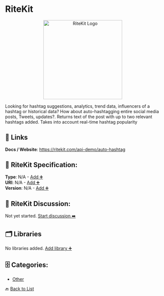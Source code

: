 # RiteKit
<p align="center">
    <img width="256" src="https://raw.githubusercontent.com/apis-list/apis-list/main/apis/ritekit/logo_256x256.png" alt="RiteKit Logo"/>
</p>
Looking for hashtag suggestions, analytics, trend data, influencers of a hashtag or historical data? How about auto-hashtagging entire social media posts, Tweets, updates?.  Returns text of the post with up to two relevant hashtags added. Takes into account real-time hashtag popularity

##  🔗 Links
**Docs / Website**: https://ritekit.com/api-demo/auto-hashtag

## 🧬 RiteKit Specification:
**Type**: N/A - [Add ➕](https://github.com/apis-list/apis-list/edit/main/apis.yaml#L16834)  
**URI**: N/A - [Add ➕](https://github.com/apis-list/apis-list/edit/main/apis.yaml#L16834)  
**Version**: N/A - [Add ➕](https://github.com/apis-list/apis-list/edit/main/apis.yaml#L16834)

## 💬 RiteKit Discussion:
Not yet started. [Start discussion ➡️](https://github.com/apis-list/apis-list/discussions/new)

## 🗂️ Libraries

No libraries added. [Add library ➕](https://github.com/apis-list/apis-list/edit/main/apis.yaml#L16834)    


## 🗄️ Categories:
- [Other](https://github.com/apis-list/apis-list#other-)

🔙  [Back to List](https://github.com/apis-list/apis-list)
